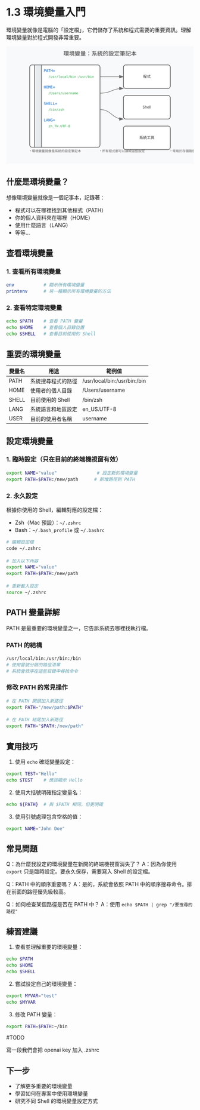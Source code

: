 # 1.3 環境變量入門

環境變量就像是電腦的「設定檔」，它們儲存了系統和程式需要的重要資訊。理解環境變量對於程式開發非常重要。

![環境變量概念圖](images/env-concept.svg)

## 什麼是環境變量？

想像環境變量就像是一個記事本，記錄著：
- 程式可以在哪裡找到其他程式（PATH）
- 你的個人資料夾在哪裡（HOME）
- 使用什麼語言（LANG）
- 等等...

## 查看環境變量

### 1. 查看所有環境變量

```bash
env           # 顯示所有環境變量
printenv      # 另一種顯示所有環境變量的方法
```

### 2. 查看特定環境變量

```bash
echo $PATH    # 查看 PATH 變量
echo $HOME    # 查看個人目錄位置
echo $SHELL   # 查看目前使用的 Shell
```

## 重要的環境變量

| 變量名 | 用途 | 範例值 |
|--------|------|--------|
| PATH | 系統搜尋程式的路徑 | /usr/local/bin:/usr/bin:/bin |
| HOME | 使用者的個人目錄 | /Users/username |
| SHELL | 目前使用的 Shell | /bin/zsh |
| LANG | 系統語言和地區設定 | en_US.UTF-8 |
| USER | 目前的使用者名稱 | username |

## 設定環境變量

### 1. 臨時設定（只在目前的終端機視窗有效）

```bash
export NAME="value"               # 設定新的環境變量
export PATH=$PATH:/new/path      # 新增路徑到 PATH
```

### 2. 永久設定

根據你使用的 Shell，編輯對應的設定檔：

- Zsh（Mac 預設）：`~/.zshrc`
- Bash：`~/.bash_profile` 或 `~/.bashrc`

```bash
# 編輯設定檔
code ~/.zshrc

# 加入以下內容
export NAME="value"
export PATH=$PATH:/new/path

# 重新載入設定
source ~/.zshrc
```

## PATH 變量詳解

PATH 是最重要的環境變量之一，它告訴系統去哪裡找執行檔。

### PATH 的結構
```bash
/usr/local/bin:/usr/bin:/bin
# 使用冒號分隔的路徑清單
# 系統會依序在這些目錄中尋找命令
```

### 修改 PATH 的常見操作

```bash
# 在 PATH 開頭加入新路徑
export PATH="/new/path:$PATH"

# 在 PATH 結尾加入新路徑
export PATH="$PATH:/new/path"
```

## 實用技巧

1. 使用 `echo` 確認變量設定：
```bash
export TEST="Hello"
echo $TEST    # 應該顯示 Hello
```

2. 使用大括號明確指定變量名：
```bash
echo ${PATH}  # 與 $PATH 相同，但更明確
```

3. 使用引號處理包含空格的值：
```bash
export NAME="John Doe"
```

## 常見問題

Q：為什麼我設定的環境變量在新開的終端機視窗消失了？
A：因為你使用 `export` 只是臨時設定。要永久保存，需要寫入 Shell 的設定檔。

Q：PATH 中的順序重要嗎？
A：是的，系統會依照 PATH 中的順序搜尋命令。排在前面的路徑優先級較高。

Q：如何檢查某個路徑是否在 PATH 中？
A：使用 `echo $PATH | grep "/要搜尋的路徑"`

## 練習建議

1. 查看並理解重要的環境變量：
```bash
echo $PATH
echo $HOME
echo $SHELL
```

2. 嘗試設定自己的環境變量：
```bash
export MYVAR="test"
echo $MYVAR
```

3. 修改 PATH 變量：
```bash
export PATH=$PATH:~/bin
```

#TODO

寫一段我們會把 openai key 加入 .zshrc

## 下一步

- 了解更多重要的環境變量
- 學習如何在專案中使用環境變量
- 研究不同 Shell 的環境變量設定方式 